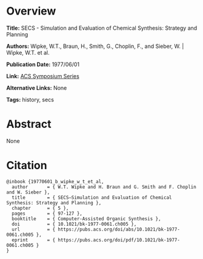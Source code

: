 # Overview
**Title:**
SECS - Simulation and Evaluation of Chemical Synthesis: Strategy and Planning

**Authors:**
Wipke, W.T., Braun, H., Smith, G., Choplin, F., and Sieber, W. |
Wipke, W.T. et al.

**Publication Date:**
1977/06/01

**Link:**
[ACS Symposium Series](https://pubs.acs.org/doi/10.1021/bk-1977-0061.ch005)

**Alternative Links:**
None

**Tags:**
history, secs


# Abstract
None


# Citation
```
@inbook {19770601_b_wipke_w_t_et_al,
  author       = { W.T. Wipke and H. Braun and G. Smith and F. Choplin and W. Sieber },
  title        = { SECS—Simulation and Evaluation of Chemical Synthesis: Strategy and Planning },
  chapter      = { 5 },
  pages        = { 97-127 },
  booktitle    = { Computer-Assisted Organic Synthesis },
  doi          = { 10.1021/bk-1977-0061.ch005 },
  url          = { https://pubs.acs.org/doi/abs/10.1021/bk-1977-0061.ch005 },
  eprint       = { https://pubs.acs.org/doi/pdf/10.1021/bk-1977-0061.ch005 }
}
```
